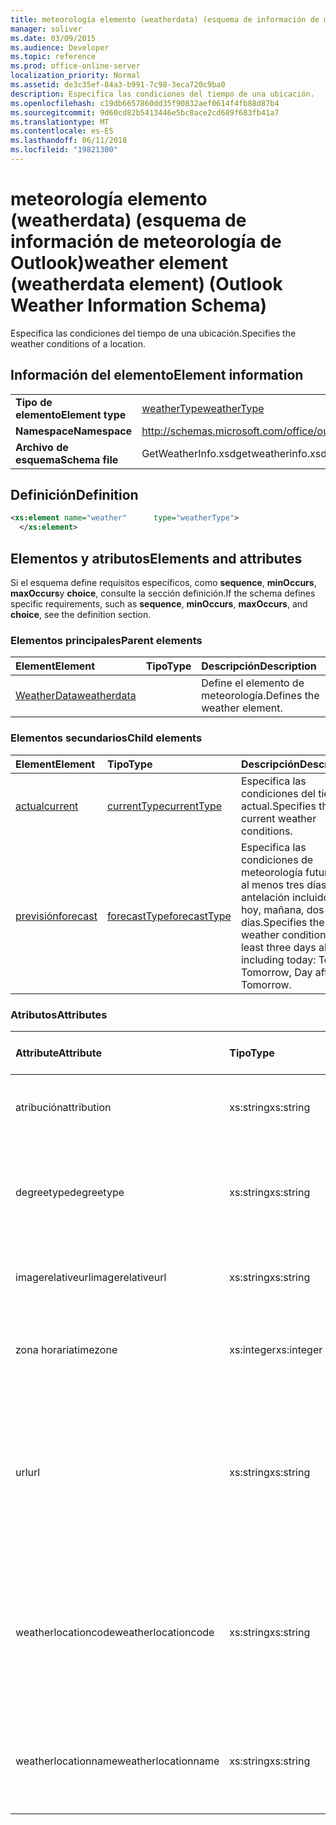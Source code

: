 ```yaml
---
title: meteorología elemento (weatherdata) (esquema de información de meteorología de Outlook)
manager: soliver
ms.date: 03/09/2015
ms.audience: Developer
ms.topic: reference
ms.prod: office-online-server
localization_priority: Normal
ms.assetid: de3c35ef-84a3-b991-7c98-3eca720c9ba0
description: Especifica las condiciones del tiempo de una ubicación.
ms.openlocfilehash: c19db6657860dd35f90832aef0614f4fb88d87b4
ms.sourcegitcommit: 9d60cd82b5413446e5bc8ace2cd689f683fb41a7
ms.translationtype: MT
ms.contentlocale: es-ES
ms.lasthandoff: 06/11/2018
ms.locfileid: "19821300"
---
```

# <a name="weather-element-weatherdata-element-outlook-weather-information-schema"></a><span data-ttu-id="740b0-103">meteorología elemento (weatherdata) (esquema de información de meteorología de Outlook)</span><span class="sxs-lookup"><span data-stu-id="740b0-103">weather element (weatherdata element) (Outlook Weather Information Schema)</span></span>

<span data-ttu-id="740b0-104">Especifica las condiciones del tiempo de una ubicación.</span><span class="sxs-lookup"><span data-stu-id="740b0-104">Specifies the weather conditions of a location.</span></span>
  
## <a name="element-information"></a><span data-ttu-id="740b0-105">Información del elemento</span><span class="sxs-lookup"><span data-stu-id="740b0-105">Element information</span></span>

|||
|:-----|:-----|
|<span data-ttu-id="740b0-106">**Tipo de elemento**</span><span class="sxs-lookup"><span data-stu-id="740b0-106">**Element type**</span></span> <br/> |[<span data-ttu-id="740b0-107">weatherType</span><span class="sxs-lookup"><span data-stu-id="740b0-107">weatherType</span></span>](weathertype-complextype-outlook-weather-information-schema.md) <br/> |
|<span data-ttu-id="740b0-108">**Namespace**</span><span class="sxs-lookup"><span data-stu-id="740b0-108">**Namespace**</span></span> <br/> |http://schemas.microsoft.com/office/outlook/15/getweatherinfo.xsd  <br/> |
|<span data-ttu-id="740b0-109">**Archivo de esquema**</span><span class="sxs-lookup"><span data-stu-id="740b0-109">**Schema file**</span></span> <br/> |<span data-ttu-id="740b0-110">GetWeatherInfo.xsd</span><span class="sxs-lookup"><span data-stu-id="740b0-110">getweatherinfo.xsd</span></span>  <br/> |
   
## <a name="definition"></a><span data-ttu-id="740b0-111">Definición</span><span class="sxs-lookup"><span data-stu-id="740b0-111">Definition</span></span>

```XML
<xs:element name="weather"      type="weatherType">
  </xs:element>  

```

## <a name="elements-and-attributes"></a><span data-ttu-id="740b0-112">Elementos y atributos</span><span class="sxs-lookup"><span data-stu-id="740b0-112">Elements and attributes</span></span>

<span data-ttu-id="740b0-113">Si el esquema define requisitos específicos, como **sequence**, **minOccurs**, **maxOccurs**y **choice**, consulte la sección definición.</span><span class="sxs-lookup"><span data-stu-id="740b0-113">If the schema defines specific requirements, such as **sequence**, **minOccurs**, **maxOccurs**, and **choice**, see the definition section.</span></span> 
  
### <a name="parent-elements"></a><span data-ttu-id="740b0-114">Elementos principales</span><span class="sxs-lookup"><span data-stu-id="740b0-114">Parent elements</span></span>

|<span data-ttu-id="740b0-115">**Element**</span><span class="sxs-lookup"><span data-stu-id="740b0-115">**Element**</span></span>|<span data-ttu-id="740b0-116">**Tipo**</span><span class="sxs-lookup"><span data-stu-id="740b0-116">**Type**</span></span>|<span data-ttu-id="740b0-117">**Descripción**</span><span class="sxs-lookup"><span data-stu-id="740b0-117">**Description**</span></span>|
|:-----|:-----|:-----|
|[<span data-ttu-id="740b0-118">WeatherData</span><span class="sxs-lookup"><span data-stu-id="740b0-118">weatherdata</span></span>](weatherdata-element-outlook-weather-information-schema.md) <br/> ||<span data-ttu-id="740b0-119">Define el elemento de meteorología.</span><span class="sxs-lookup"><span data-stu-id="740b0-119">Defines the weather element.</span></span>  <br/> |
   
### <a name="child-elements"></a><span data-ttu-id="740b0-120">Elementos secundarios</span><span class="sxs-lookup"><span data-stu-id="740b0-120">Child elements</span></span>

|<span data-ttu-id="740b0-121">**Element**</span><span class="sxs-lookup"><span data-stu-id="740b0-121">**Element**</span></span>|<span data-ttu-id="740b0-122">**Tipo**</span><span class="sxs-lookup"><span data-stu-id="740b0-122">**Type**</span></span>|<span data-ttu-id="740b0-123">**Descripción**</span><span class="sxs-lookup"><span data-stu-id="740b0-123">**Description**</span></span>|
|:-----|:-----|:-----|
|[<span data-ttu-id="740b0-124">actual</span><span class="sxs-lookup"><span data-stu-id="740b0-124">current</span></span>](current-element-weathertype-complextypeoutlook-weather-information-schema.md) <br/> |[<span data-ttu-id="740b0-125">currentType</span><span class="sxs-lookup"><span data-stu-id="740b0-125">currentType</span></span>](currenttype-complextype-outlook-weather-information-schema.md) <br/> |<span data-ttu-id="740b0-126">Especifica las condiciones del tiempo actual.</span><span class="sxs-lookup"><span data-stu-id="740b0-126">Specifies the current weather conditions.</span></span>  <br/> |
|[<span data-ttu-id="740b0-127">previsión</span><span class="sxs-lookup"><span data-stu-id="740b0-127">forecast</span></span>](forecast-element-weathertype-complextypeoutlook-weather-information-schema.md) <br/> |[<span data-ttu-id="740b0-128">forecastType</span><span class="sxs-lookup"><span data-stu-id="740b0-128">forecastType</span></span>](forecasttype-complextype-outlook-weather-information-schema.md) <br/> |<span data-ttu-id="740b0-129">Especifica las condiciones de meteorología futuras de al menos tres días con antelación incluido hoy: hoy, mañana, dos días.</span><span class="sxs-lookup"><span data-stu-id="740b0-129">Specifies the future weather conditions of at least three days ahead including today: Today, Tomorrow, Day after Tomorrow.</span></span>  <br/> |
   
### <a name="attributes"></a><span data-ttu-id="740b0-130">Atributos</span><span class="sxs-lookup"><span data-stu-id="740b0-130">Attributes</span></span>

|<span data-ttu-id="740b0-131">**Attribute**</span><span class="sxs-lookup"><span data-stu-id="740b0-131">**Attribute**</span></span>|<span data-ttu-id="740b0-132">**Tipo**</span><span class="sxs-lookup"><span data-stu-id="740b0-132">**Type**</span></span>|<span data-ttu-id="740b0-133">**Obligatorio**</span><span class="sxs-lookup"><span data-stu-id="740b0-133">**Required**</span></span>|<span data-ttu-id="740b0-134">**Descripción**</span><span class="sxs-lookup"><span data-stu-id="740b0-134">**Description**</span></span>|<span data-ttu-id="740b0-135">**Valores posibles**</span><span class="sxs-lookup"><span data-stu-id="740b0-135">**Possible values**</span></span>|
|:-----|:-----|:-----|:-----|:-----|
|<span data-ttu-id="740b0-136">atribución</span><span class="sxs-lookup"><span data-stu-id="740b0-136">attribution</span></span>  <br/> |<span data-ttu-id="740b0-137">xs:string</span><span class="sxs-lookup"><span data-stu-id="740b0-137">xs:string</span></span>  <br/> |<span data-ttu-id="740b0-138">necesario</span><span class="sxs-lookup"><span data-stu-id="740b0-138">required</span></span>  <br/> |<span data-ttu-id="740b0-139">Especifica el origen de la información meteorológica.</span><span class="sxs-lookup"><span data-stu-id="740b0-139">Specifies the source of the weather information.</span></span>  <br/> |<span data-ttu-id="740b0-140">Un valor del tipo xs: String</span><span class="sxs-lookup"><span data-stu-id="740b0-140">A value of the type xs:string</span></span>  <br/> |
|<span data-ttu-id="740b0-141">degreetype</span><span class="sxs-lookup"><span data-stu-id="740b0-141">degreetype</span></span>  <br/> |<span data-ttu-id="740b0-142">xs:string</span><span class="sxs-lookup"><span data-stu-id="740b0-142">xs:string</span></span>  <br/> |<span data-ttu-id="740b0-143">necesario</span><span class="sxs-lookup"><span data-stu-id="740b0-143">required</span></span>  <br/> |<span data-ttu-id="740b0-144">Especifica la unidad para la temperatura de la ubicación, por ejemplo, Celsius.</span><span class="sxs-lookup"><span data-stu-id="740b0-144">Specifies the unit for the temperature of the location for example, Celsius.</span></span>  <br/> |<span data-ttu-id="740b0-145">C, F</span><span class="sxs-lookup"><span data-stu-id="740b0-145">C, F</span></span>  <br/> |
|<span data-ttu-id="740b0-146">imagerelativeurl</span><span class="sxs-lookup"><span data-stu-id="740b0-146">imagerelativeurl</span></span>  <br/> |<span data-ttu-id="740b0-147">xs:string</span><span class="sxs-lookup"><span data-stu-id="740b0-147">xs:string</span></span>  <br/> |<span data-ttu-id="740b0-148">necesario</span><span class="sxs-lookup"><span data-stu-id="740b0-148">required</span></span>  <br/> |<span data-ttu-id="740b0-149">Especifica la dirección URL de la imagen de la ubicación.</span><span class="sxs-lookup"><span data-stu-id="740b0-149">Specifies the URL of the image for the location.</span></span>  <br/> |<span data-ttu-id="740b0-150">Un valor del tipo xs: String</span><span class="sxs-lookup"><span data-stu-id="740b0-150">A value of the type xs:string</span></span>  <br/> |
|<span data-ttu-id="740b0-151">zona horaria</span><span class="sxs-lookup"><span data-stu-id="740b0-151">timezone</span></span>  <br/> |<span data-ttu-id="740b0-152">xs:integer</span><span class="sxs-lookup"><span data-stu-id="740b0-152">xs:integer</span></span>  <br/> |<span data-ttu-id="740b0-153">necesario</span><span class="sxs-lookup"><span data-stu-id="740b0-153">required</span></span>  <br/> |<span data-ttu-id="740b0-154">Especifica el desplazamiento de GMT.</span><span class="sxs-lookup"><span data-stu-id="740b0-154">Specifies the GMT offset.</span></span>  <br/> |<span data-ttu-id="740b0-155">Un valor comprendido entre -11 y 12 inclusive</span><span class="sxs-lookup"><span data-stu-id="740b0-155">A value between -11 and 12 inclusive</span></span>  <br/> |
|<span data-ttu-id="740b0-156">url</span><span class="sxs-lookup"><span data-stu-id="740b0-156">url</span></span>  <br/> |<span data-ttu-id="740b0-157">xs:string</span><span class="sxs-lookup"><span data-stu-id="740b0-157">xs:string</span></span>  <br/> |<span data-ttu-id="740b0-158">necesario</span><span class="sxs-lookup"><span data-stu-id="740b0-158">required</span></span>  <br/> |<span data-ttu-id="740b0-159">Especifica la dirección URL de la página web del servicio meteorológico que contiene información meteorológica para la ubicación especificada.</span><span class="sxs-lookup"><span data-stu-id="740b0-159">Specifies the URL for the web page of the weather service that contains weather information for the specified location.</span></span>  <br/> |<span data-ttu-id="740b0-160">Un valor del tipo xs: String</span><span class="sxs-lookup"><span data-stu-id="740b0-160">A value of the type xs:string</span></span>  <br/> |
|<span data-ttu-id="740b0-161">weatherlocationcode</span><span class="sxs-lookup"><span data-stu-id="740b0-161">weatherlocationcode</span></span>  <br/> |<span data-ttu-id="740b0-162">xs:string</span><span class="sxs-lookup"><span data-stu-id="740b0-162">xs:string</span></span>  <br/> |<span data-ttu-id="740b0-163">necesario</span><span class="sxs-lookup"><span data-stu-id="740b0-163">required</span></span>  <br/> |<span data-ttu-id="740b0-164">Especifica el código que está asociado con la ubicación que se usa para distinguir múltiples ubicación que tienen el mismo nombre.</span><span class="sxs-lookup"><span data-stu-id="740b0-164">Specifies the code that is associated with the location used to distinguish multiple location that have the same name.</span></span>  <br/> |<span data-ttu-id="740b0-165">Un valor del tipo xs: String</span><span class="sxs-lookup"><span data-stu-id="740b0-165">A value of the type xs:string</span></span>  <br/> |
|<span data-ttu-id="740b0-166">weatherlocationname</span><span class="sxs-lookup"><span data-stu-id="740b0-166">weatherlocationname</span></span>  <br/> |<span data-ttu-id="740b0-167">xs:string</span><span class="sxs-lookup"><span data-stu-id="740b0-167">xs:string</span></span>  <br/> |<span data-ttu-id="740b0-168">necesario</span><span class="sxs-lookup"><span data-stu-id="740b0-168">required</span></span>  <br/> |<span data-ttu-id="740b0-169">Especifica el nombre de la ubicación que aparece en el control de lista desplegable.</span><span class="sxs-lookup"><span data-stu-id="740b0-169">Specifies the name of the location that appears in the drop-down control.</span></span>  <br/> |<span data-ttu-id="740b0-170">Un valor del tipo xs: String</span><span class="sxs-lookup"><span data-stu-id="740b0-170">A value of the type xs:string</span></span>  <br/> |
   

